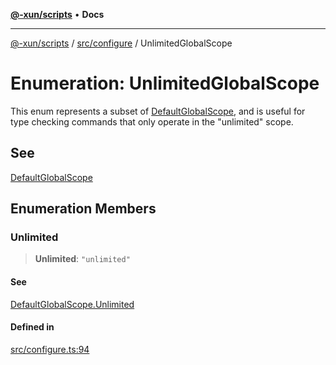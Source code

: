 [**@-xun/scripts**](../../../README.md) • **Docs**

***

[@-xun/scripts](../../../README.md) / [src/configure](../README.md) / UnlimitedGlobalScope

# Enumeration: UnlimitedGlobalScope

This enum represents a subset of [DefaultGlobalScope](DefaultGlobalScope.md), and is useful for type
checking commands that only operate in the "unlimited" scope.

## See

[DefaultGlobalScope](DefaultGlobalScope.md)

## Enumeration Members

### Unlimited

> **Unlimited**: `"unlimited"`

#### See

[DefaultGlobalScope.Unlimited](DefaultGlobalScope.md#unlimited)

#### Defined in

[src/configure.ts:94](https://github.com/Xunnamius/xscripts/blob/d89809b1811fb99fb24fbfe0c6960a0e087bcc27/src/configure.ts#L94)

